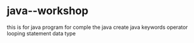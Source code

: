 # java--workshop
this is for java program 
for comple the java create java
keywords
operator
looping statement 
data type